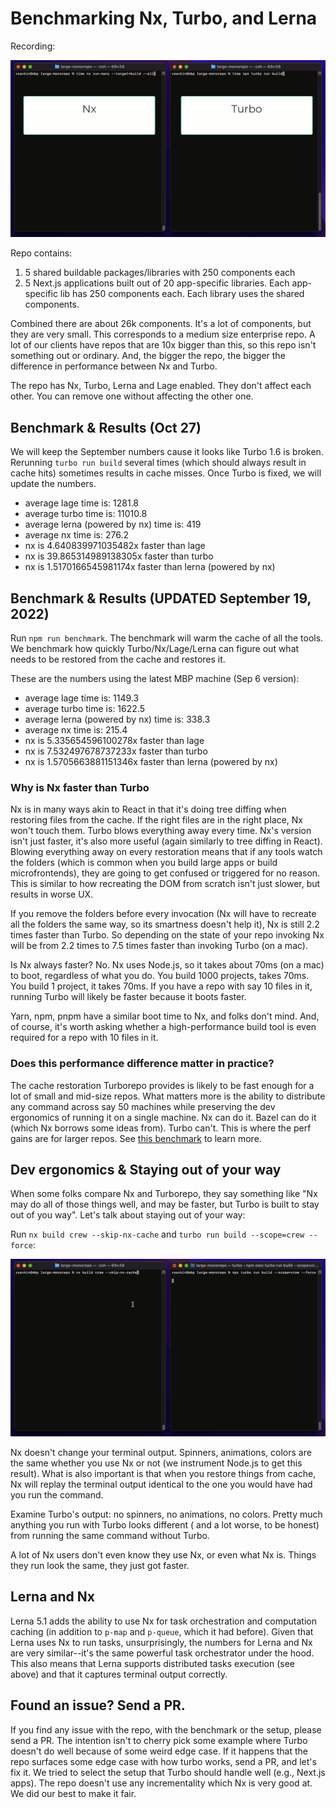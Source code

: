 # Benchmarking Nx, Turbo, and Lerna

Recording:

![nx-turbo-recording](./readme-assets/turbo-nx-perf.gif)

Repo contains:

1. 5 shared buildable packages/libraries with 250 components each
2. 5 Next.js applications built out of 20 app-specific libraries. Each app-specific lib has 250 components each. Each
   library uses the shared components.

Combined there are about 26k components. It's a lot of components, but they are very small. This corresponds to a medium
size enterprise repo. A lot of our clients have repos that are 10x bigger than this, so this repo isn't something out or
ordinary. And, the bigger the repo, the bigger the difference in performance between Nx and Turbo.

The repo has Nx, Turbo, Lerna and Lage enabled. They don't affect each other. You can remove one without affecting the
other one.

## Benchmark & Results (Oct 27)

We will keep the September numbers cause it looks like Turbo 1.6 is broken. Rerunning `turbo run build` several times (which should always result in cache hits) sometimes results in cache misses. Once Turbo is fixed, we will update the numbers.

* average lage time is: 1281.8
* average turbo time is: 11010.8
* average lerna (powered by nx) time is: 419
* average nx time is: 276.2
* nx is 4.640839971035482x faster than lage
* nx is 39.865314989138305x faster than turbo
* nx is 1.5170166545981174x faster than lerna (powered by nx)

## Benchmark & Results (UPDATED September 19, 2022)

Run `npm run benchmark`. The benchmark will warm the cache of all the tools. We benchmark how quickly
Turbo/Nx/Lage/Lerna can figure out what needs to be restored from the cache and restores it.

These are the numbers using the latest MBP machine (Sep 6 version):

* average lage time is: 1149.3
* average turbo time is: 1622.5
* average lerna (powered by nx) time is: 338.3
* average nx time is: 215.4
* nx is 5.335654596100278x faster than lage
* nx is 7.532497678737233x faster than turbo
* nx is 1.5705663881151346x faster than lerna (powered by nx)

### Why is Nx faster than Turbo

Nx is in many ways akin to React in that it's doing tree diffing when restoring files from the cache. If the right files
are in the right place, Nx won't touch them. Turbo blows everything away every time. Nx's version isn't just faster,
it's also more useful (again similarly to tree diffing in React). Blowing everything away on every restoration means
that if any tools watch the folders (which is common when you build large apps or build microfrontends), they are going
to get confused or triggered for no reason. This is similar to how recreating the DOM from scratch isn't just slower,
but results in worse UX.

If you remove the folders before every invocation (Nx will have to recreate all the folders the same way, so its
smartness doesn't help it), Nx is still 2.2 times faster than Turbo. So depending on the state of your repo invoking Nx
will be from 2.2 times to 7.5 times faster than invoking Turbo (on a mac).

Is Nx always faster? No. Nx uses Node.js, so it takes about 70ms (on a mac) to boot, regardless of what you do. You
build 1000 projects, takes 70ms. You build 1 project, it takes 70ms. If you have a repo with say 10 files in it, running
Turbo will likely be faster because it boots faster.

Yarn, npm, pnpm have a similar boot time to Nx, and folks don't mind. And, of course, it's worth asking whether a
high-performance build tool is even required for a repo with 10 files in it.

### Does this performance difference matter in practice?

The cache restoration Turborepo provides is likely to be fast enough for a lot of small and mid-size repos.
What matters more is the ability to distribute any command across say 50 machines while
preserving the dev ergonomics of running it on a single machine. Nx can do it. Bazel can do it (which Nx
borrows some
ideas from). Turbo can't. This is where the perf gains are for larger repos.
See [this benchmark](https://github.com/vsavkin/interstellar) to learn more.

## Dev ergonomics & Staying out of your way

When some folks compare Nx and Turborepo, they say something like "Nx may do all of those things well, and may be
faster, but Turbo is built to stay out of you way". Let's talk about staying out of your way:

Run `nx build crew --skip-nx-cache` and `turbo run build --scope=crew --force`:

![terminal outputs](./readme-assets/turbo-nx-terminal.gif)

Nx doesn't change your terminal output. Spinners, animations, colors are the same whether you use Nx or not (we
instrument Node.js to get this result). What is also important is that when you restore things from cache, Nx will
replay the terminal output identical to the one you would have had you run the command.

Examine Turbo's output: no spinners, no animations, no colors. Pretty much anything you run with Turbo looks different (
and a lot worse, to be honest) from running the same command without Turbo.

A lot of Nx users don't even know they use Nx, or even what Nx is. Things they run look the same, they just got faster.

## Lerna and Nx

Lerna 5.1 adds the ability to use Nx for task orchestration and computation caching (in addition to `p-map` and `p-queue`, which it had before).
Given that Lerna uses Nx to run tasks, unsurprisingly, the numbers for
Lerna and Nx are very similar--it's the same powerful task orchestrator under the hood. This also means that Lerna supports
distributed tasks execution (see above) and that it captures terminal output correctly.

## Found an issue? Send a PR.

If you find any issue with the repo, with the benchmark or the setup, please send a PR. The intention isn't to cherry
pick some example where Turbo doesn't do well because of some weird edge case. If it happens that the repo surfaces some
edge case with how turbo works, send a PR, and let's fix it. We tried to select the setup that Turbo should handle
well (e.g., Next.js apps). The repo doesn't use any incrementality which Nx is very good at. We did our best to make it
fair.
